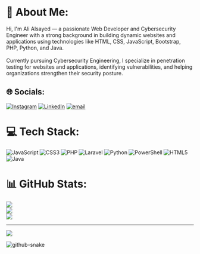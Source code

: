 # 💫 About Me:
Hi, I'm Ali Alsayed — a passionate Web Developer and Cybersecurity Engineer with a strong background in building dynamic websites and applications using technologies like HTML, CSS, JavaScript, Bootstrap, PHP, Python, and Java.<br><br>Currently pursuing Cybersecurity Engineering, I specialize in penetration testing for websites and applications, identifying vulnerabilities, and helping organizations strengthen their security posture.


## 🌐 Socials:
[![Instagram](https://img.shields.io/badge/Instagram-%23E4405F.svg?logo=Instagram&logoColor=white)](https://instagram.com/aloosh.n3n3) [![LinkedIn](https://img.shields.io/badge/LinkedIn-%230077B5.svg?logo=linkedin&logoColor=white)](https://linkedin.com/in/ali-alsayed-cse) [![email](https://img.shields.io/badge/Email-D14836?logo=gmail&logoColor=white)](mailto:alialasyed.business@gmail.com) 

# 💻 Tech Stack:
![JavaScript](https://img.shields.io/badge/javascript-%23323330.svg?style=for-the-badge&logo=javascript&logoColor=%23F7DF1E) ![CSS3](https://img.shields.io/badge/css3-%231572B6.svg?style=for-the-badge&logo=css3&logoColor=white) ![PHP](https://img.shields.io/badge/php-%23777BB4.svg?style=for-the-badge&logo=php&logoColor=white) ![Laravel](https://img.shields.io/badge/laravel-%23FF2D20.svg?style=for-the-badge&logo=laravel&logoColor=white) ![Python](https://img.shields.io/badge/python-3670A0?style=for-the-badge&logo=python&logoColor=ffdd54) ![PowerShell](https://img.shields.io/badge/PowerShell-%235391FE.svg?style=for-the-badge&logo=powershell&logoColor=white) ![HTML5](https://img.shields.io/badge/html5-%23E34F26.svg?style=for-the-badge&logo=html5&logoColor=white) ![Java](https://img.shields.io/badge/java-%23ED8B00.svg?style=for-the-badge&logo=openjdk&logoColor=white)
# 📊 GitHub Stats:
![](https://github-readme-stats.vercel.app/api?username=AliALsayed-2004&theme=tokyonight&hide_border=false&include_all_commits=true&count_private=false)<br/>
![](https://nirzak-streak-stats.vercel.app/?user=AliALsayed-2004&theme=tokyonight&hide_border=false)<br/>
![](https://github-readme-stats.vercel.app/api/top-langs/?username=AliALsayed-2004&theme=tokyonight&hide_border=false&include_all_commits=true&count_private=false&layout=compact)



---
[![](https://visitcount.itsvg.in/api?id=AliALsayed-2004&icon=0&color=0)](https://visitcount.itsvg.in)

<picture>
  <source media="(prefers-color-scheme: dark)" srcset="https://raw.githubusercontent.com/AliAlsayed-2004/AliAlsayed-2004/output/github-snake-dark.svg" />
  <source media="(prefers-color-scheme: light)" srcset="https://raw.githubusercontent.com/AliAlsayed-2004/AliAlsayed-2004/output/github-snake.svg" />
  <img alt="github-snake" src="https://raw.githubusercontent.com/tobiasmeyhoefer/tobiasmeyhoefer/output/github-snake.svg" />
</picture>
